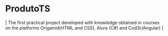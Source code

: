 # ProdutoTS
| The first practical project developed with knowledge obtained in courses on the platforms Origamid(HTML and CSS), Alura (C#) and Cod3r(Angular) |
